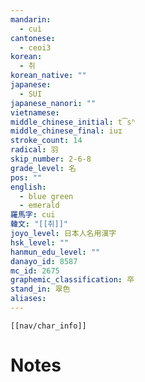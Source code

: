 ```yaml
---
mandarin:
  - cuì
cantonese:
  - ceoi3
korean:
  - 취
korean_native: ""
japanese:
  - SUI
japanese_nanori: ""
vietnamese:
middle_chinese_initial: t͡sʰ
middle_chinese_final: iuɪ
stroke_count: 14
radical: 羽
skip_number: 2-6-8
grade_level: 名
pos: ""
english:
  - blue green
  - emerald
羅馬字: cui
韓文: "[[취]]"
joyo_level: 日本人名用漢字
hsk_level: ""
hanmun_edu_level: ""
danayo_id: 8587
mc_id: 2675
graphemic_classification: 卒
stand_in: 翠色
aliases:
---
```

```meta-bind-embed
[[nav/char_info]]
```

# Notes
